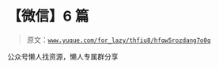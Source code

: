 # 【微信】6 篇

> 原文：[`www.yuque.com/for_lazy/thfiu8/hfqw5rozdang7o0q`](https://www.yuque.com/for_lazy/thfiu8/hfqw5rozdang7o0q)

<ne-p id="u3d33f2d9" data-lake-id="u3d33f2d9"><ne-text id="u4d3c3ce2">公众号懒人找资源，懒人专属群分享</ne-text></ne-p>